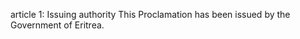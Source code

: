 article 1: Issuing authority 
This Proclamation has been issued by the Government of Eritrea. 
<ul>
</ul>